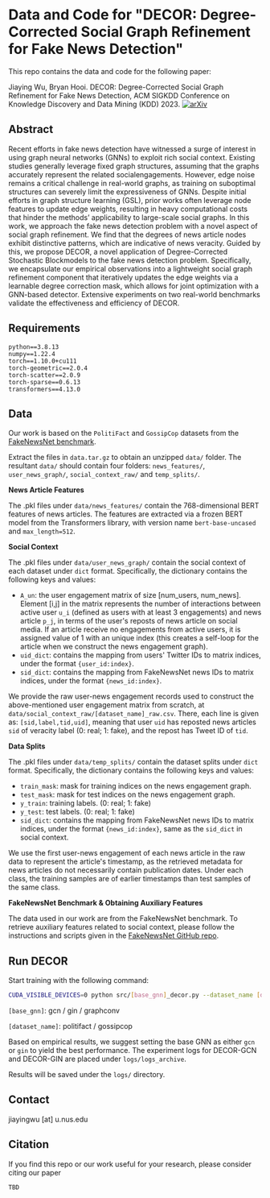 # Data and Code for "DECOR: Degree-Corrected Social Graph Refinement for Fake News Detection"

This repo contains the data and code for the following paper: 

Jiaying Wu, Bryan Hooi. DECOR: Degree-Corrected Social Graph Refinement for Fake News Detection, ACM SIGKDD Conference on Knowledge Discovery and Data Mining (KDD) 2023. [![arXiv](https://img.shields.io/badge/arXiv-2307.00077-b31b1b.svg)](https://arxiv.org/abs/2307.00077)

## Abstract

Recent efforts in fake news detection have witnessed a surge of interest in using graph neural networks (GNNs) to exploit rich social context. Existing studies generally leverage fixed graph structures, assuming that the graphs accurately represent the related socialengagements. However, edge noise remains a critical challenge in real-world graphs, as training on suboptimal structures can severely limit the expressiveness of GNNs. Despite initial efforts in graph structure learning (GSL), prior works often leverage node features to update edge weights, resulting in heavy computational costs that hinder the methods’ applicability to large-scale social graphs. In this work, we approach the fake news detection problem with a novel aspect of social graph refinement. We find that the degrees of news article nodes exhibit distinctive patterns, which are indicative of news veracity. Guided by this, we propose DECOR, a novel application of Degree-Corrected Stochastic Blockmodels to the fake news detection problem. Specifically, we encapsulate our empirical observations into a lightweight social graph refinement component that iteratively updates the edge weights via a learnable degree correction mask, which allows for joint optimization with a GNN-based detector. Extensive experiments on two real-world benchmarks validate the effectiveness and efficiency of DECOR.

## Requirements
```
python==3.8.13
numpy==1.22.4
torch==1.10.0+cu111
torch-geometric==2.0.4
torch-scatter==2.0.9
torch-sparse==0.6.13
transformers==4.13.0
```


## Data

Our work is based on the `PolitiFact` and `GossipCop` datasets from the [FakeNewsNet benchmark](https://github.com/KaiDMML/FakeNewsNet).

Extract the files in `data.tar.gz` to obtain an unzipped `data/` folder. The resultant `data/` should contain four folders: `news_features/`, `user_news_graph/`, `social_context_raw/` and `temp_splits/`. 

**News Article Features**

The .pkl files under `data/news_features/` contain the 768-dimensional BERT features of news articles. The features are extracted via a frozen BERT model from the Transformers library, with version name `bert-base-uncased` and `max_length=512`.

**Social Context**

The .pkl files under `data/user_news_graph/` contain the social context of each dataset under `dict` format. Specifically, the dictionary contains the following keys and values:

* `A_un`: the user engagement matrix of size [num_users, num_news]. Element [i,j] in the matrix represents the number of interactions between active user `u_i` (defined as users with at least 3 engagements) and news article `p_j`, in terms of the user's reposts of news article on social media. If an article receive no engagements from active users, it is assigned value of 1 with an unique index (this creates a self-loop for the article when we construct the news engagement graph). 
* `uid_dict`: contains the mapping from users' Twitter IDs to matrix indices, under the format `{user_id:index}`.
* `sid_dict`: contains the mapping from FakeNewsNet news IDs to matrix indices, under the format `{news_id:index}`.


We provide the raw user-news engagement records used to construct the above-mentioned user engagement matrix from scratch, at `data/social_context_raw/[dataset_name]_raw.csv`. There, each line is given as: `[sid,label,tid,uid]`, meaning that user `uid` has reposted news articles `sid` of veracity label (0: real; 1: fake), and the repost has Tweet ID of `tid`.


**Data Splits** 

The .pkl files under `data/temp_splits/` contain the dataset splits under `dict` format. Specifically, the dictionary contains the following keys and values:

* `train_mask`: mask for training indices on the news engagement graph.
* `test_mask`: mask for test indices on the news engagement graph.
* `y_train`: training labels. (0: real; 1: fake)
* `y_test`: test labels. (0: real; 1: fake)
* `sid_dict`: contains the mapping from FakeNewsNet news IDs to matrix indices, under the format `{news_id:index}`, same as the `sid_dict` in social context.

We use the first user-news engagement of each news article in the raw data to represent the article's timestamp, as the retrieved metadata for news articles do not necessarily contain publication dates. Under each class, the training samples are of earlier timestamps than test samples of the same class.

**FakeNewsNet Benchmark & Obtaining Auxiliary Features** 

The data used in our work are from the FakeNewsNet benchmark. To retrieve auxiliary features related to social context, please follow the instructions and scripts given in the [FakeNewsNet GitHub repo](https://github.com/KaiDMML/FakeNewsNet).

## Run DECOR

Start training with the following command:

```bash
CUDA_VISIBLE_DEVICES=0 python src/[base_gnn]_decor.py --dataset_name [dataset_name] 
```

`[base_gnn]`: gcn / gin / graphconv

`[dataset_name]`: politifact / gossipcop

Based on empirical results, we suggest setting the base GNN as either `gcn` or `gin` to yield the best performance. The experiment logs for DECOR-GCN and DECOR-GIN are placed under `logs/logs_archive`.

Results will be saved under the `logs/` directory. 

## Contact

jiayingwu [at] u.nus.edu

## Citation

If you find this repo or our work useful for your research, please consider citing our paper

```
TBD
```